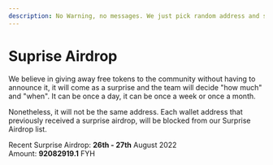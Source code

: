 ```yaml
---
description: No Warning, no messages. We just pick random address and send to them
---
```


# Suprise Airdrop

We believe in giving away free tokens to the community without having to announce it, it will come as a surprise and the team will decide "how much" and "when". It can be once a day, it can be once a week or once a month.

Nonetheless, it will not be the same address. Each wallet address that previously received a surprise airdrop, will be blocked from our Surprise Airdrop list.

Recent Surprise Airdrop: **26th - 27th** August 2022 \
Amount: **92082919.1** FYH

